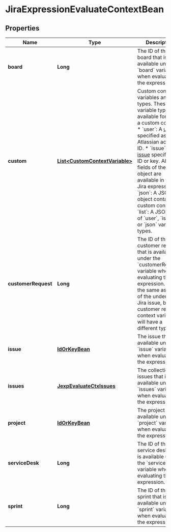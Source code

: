 

# JiraExpressionEvaluateContextBean


## Properties

| Name | Type | Description | Notes |
|------------ | ------------- | ------------- | -------------|
|**board** | **Long** | The ID of the board that is available under the &#x60;board&#x60; variable when evaluating the expression. |  [optional] |
|**custom** | [**List&lt;CustomContextVariable&gt;**](CustomContextVariable.md) | Custom context variables and their types. These variable types are available for use in a custom context:   *  &#x60;user&#x60;: A [user](https://developer.atlassian.com/cloud/jira/platform/jira-expressions-type-reference#user) specified as an Atlassian account ID.  *  &#x60;issue&#x60;: An [issue](https://developer.atlassian.com/cloud/jira/platform/jira-expressions-type-reference#issue) specified by ID or key. All the fields of the issue object are available in the Jira expression.  *  &#x60;json&#x60;: A JSON object containing custom content.  *  &#x60;list&#x60;: A JSON list of &#x60;user&#x60;, &#x60;issue&#x60;, or &#x60;json&#x60; variable types. |  [optional] |
|**customerRequest** | **Long** | The ID of the customer request that is available under the &#x60;customerRequest&#x60; variable when evaluating the expression. This is the same as the ID of the underlying Jira issue, but the customer request context variable will have a different type. |  [optional] |
|**issue** | [**IdOrKeyBean**](IdOrKeyBean.md) | The issue that is available under the &#x60;issue&#x60; variable when evaluating the expression. |  [optional] |
|**issues** | [**JexpEvaluateCtxIssues**](JexpEvaluateCtxIssues.md) | The collection of issues that is available under the &#x60;issues&#x60; variable when evaluating the expression. |  [optional] |
|**project** | [**IdOrKeyBean**](IdOrKeyBean.md) | The project that is available under the &#x60;project&#x60; variable when evaluating the expression. |  [optional] |
|**serviceDesk** | **Long** | The ID of the service desk that is available under the &#x60;serviceDesk&#x60; variable when evaluating the expression. |  [optional] |
|**sprint** | **Long** | The ID of the sprint that is available under the &#x60;sprint&#x60; variable when evaluating the expression. |  [optional] |



